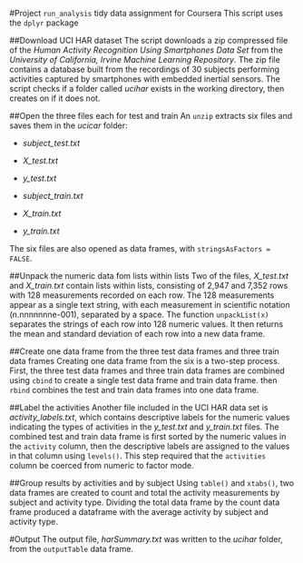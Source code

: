 #Project `run_analysis`
tidy data assignment for Coursera
This script uses the `dplyr` package

##Download UCI HAR dataset
The script downloads a zip compressed file of the _Human Activity Recognition Using Smartphones Data Set_ from the _University of California, Irvine Machine Learning Repository_. The zip file contains a database built from the recordings of 30 subjects performing activities captured by smartphones with embedded inertial sensors. The script checks if a folder called *ucihar* exists in the working directory, then creates on if it does not.

##Open the three files each for test and train 
An `unzip` extracts six files and saves them in the *ucicar* folder:

* *subject_test.txt*

* *X_test.txt*

* *y_test.txt*

* *subject_train.txt*

* *X_train.txt*

* *y_train.txt*

The six files are also opened as data frames, with `stringsAsFactors = FALSE`.

##Unpack the numeric data fom lists within lists
Two of the files, *X_test.txt* and *X_train.txt* contain lists within lists, consisting of 2,947 and 7,352 rows with 128 measurements recorded on each row. The 128 measurements appear as a single text string, with each measurement in scientific notation (n.nnnnnnne-001), separated by a space. The function `unpackList(x)` separates the strings of each row into 128 numeric values. It then returns the mean and standard deviation of each row into a new data frame.

##Create one data frame from the three test data frames and three train data frames
Creating one data frame from the six is a two-step process. First, the three test data frames and three train data frames are combined using `cbind` to create a single test data frame and train data frame. then `rbind` combines the test and train data frames into one data frame.

##Label the activities
Another file included in the UCI HAR data set is *activity_labels.txt*, which contains descriptive labels for the numeric values indicating the types of activities in the *y_test.txt* and *y_train.txt* files. The combined test and train data frame is first sorted by the numeric values in the `activity` column, then the descriptive labels are assigned to the values in that column using `levels()`. This step required that the `activities` column be coerced from numeric to factor mode.

##Group results by activities and by subject
Using `table()` and `xtabs()`, two data frames are created to count and total the activity measurements by subject and activity type. Dividing the total data frame by the count data frame produced a dataframe with the average activity by subject and activity type.

#Output
The output file, *harSummary.txt* was written to the *ucihar* folder, from the `outputTable` data frame.
